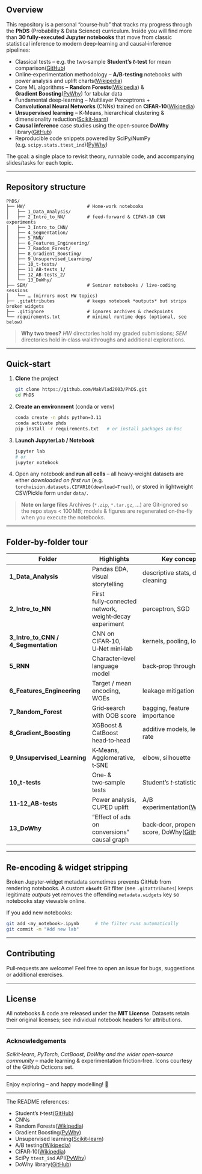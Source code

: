 ## Overview

This repository is a personal “course‑hub” that tracks my progress through the **PhDS** (Probability & Data Science) curriculum.
Inside you will find more than **30 fully‑executed Jupyter notebooks** that move from classic statistical inference to modern deep‑learning and causal‑inference pipelines:

* Classical tests – e.g. the two‑sample **Student’s *t*‑test** for mean comparison([GitHub][1])
* Online‑experimentation methodology – **A/B‑testing** notebooks with power analysis and uplift charts([Wikipedia][2])
* Core ML algorithms – **Random Forests**([Wikipedia][3]) & **Gradient Boosting**([PyWhy][4]) for tabular data
* Fundamental deep‑learning – Multilayer Perceptrons + **Convolutional Neural Networks** (CNNs) trained on **CIFAR‑10**([Wikipedia][5])
* **Unsupervised learning** – K‑Means, hierarchical clustering & dimensionality reduction([Scikit-learn][6])
* **Causal inference** case studies using the open‑source **DoWhy** library([GitHub][7])
* Reproducible code snippets powered by SciPy/NumPy (e.g. `scipy.stats.ttest_ind`)([PyWhy][8])

The goal: a single place to revisit theory, runnable code, and accompanying slides/tasks for each topic.

---

## Repository structure

```text
PhDS/
├── HW/                       # Home‑work notebooks
│   ├── 1_Data_Analysis/
│   ├── 2_Intro_to_NN/        # feed‑forward & CIFAR‑10 CNN experiments
│   ├── 3_Intro_to_CNN/
│   ├── 4_Segmentation/
│   ├── 5_RNN/
│   ├── 6_Features_Engineering/
│   ├── 7_Random_Forest/
│   ├── 8_Gradient_Boosting/
│   ├── 9_Unsupervised_Learning/
│   ├── 10_t-tests/
│   ├── 11_AB-tests_1/
│   ├── 12_AB-tests_2/
│   └── 13_DoWhy/
├── SEM/                      # Seminar notebooks / live‑coding sessions
│   └── … (mirrors most HW topics)
├── .gitattributes            # keeps notebook *outputs* but strips broken widgets
├── .gitignore                # ignores archives & checkpoints
└── requirements.txt          # minimal runtime deps (optional, see below)
```

> **Why two trees?**
> *HW* directories hold my graded submissions; *SEM* directories hold in‑class walkthroughs and additional explorations.

---

## Quick‑start

1. **Clone** the project

   ```bash
   git clone https://github.com/MakVlad2003/PhDS.git
   cd PhDS
   ```

2. **Create an environment** (conda or venv)

   ```bash
   conda create -n phds python=3.11
   conda activate phds
   pip install -r requirements.txt   # or install packages ad‑hoc
   ```

3. **Launch JupyterLab / Notebook**

   ```bash
   jupyter lab
   # or
   jupyter notebook
   ```

4. Open any notebook and **run all cells** – all heavy‑weight datasets are either
   *downloaded on first run* (e.g. `torchvision.datasets.CIFAR10(download=True)`),
   or stored in lightweight CSV/Pickle form under `data/`.

> **Note on large files**
> Archives (`*.zip`, `*.tar.gz`, …) are Git‑ignored so the repo stays < 100 MB;
> models & figures are regenerated on‑the‑fly when you execute the notebooks.

---

## Folder‑by‑folder tour

| Folder                                  | Highlights                                             | Key concepts                                    |
| --------------------------------------- | ------------------------------------------------------ | ----------------------------------------------- |
| **1\_Data\_Analysis**                   | Pandas EDA, visual storytelling                        | descriptive stats, data cleaning                |
| **2\_Intro\_to\_NN**                    | First fully‑connected network, weight‑decay experiment | perceptron, SGD                                 |
| **3\_Intro\_to\_CNN / 4\_Segmentation** | CNN on CIFAR‑10, U‑Net mini‑lab                        | kernels, pooling, IoU metric                    |
| **5\_RNN**                              | Character‑level language model                         | back‑prop through time                          |
| **6\_Features\_Engineering**            | Target / mean encoding, WOEs                           | leakage mitigation                              |
| **7\_Random\_Forest**                   | Grid‑search with OOB score                             | bagging, feature importance                     |
| **8\_Gradient\_Boosting**               | XGBoost & CatBoost head‑to‑head                        | additive models, learning rate                  |
| **9\_Unsupervised\_Learning**           | K‑Means, Agglomerative, t‑SNE                          | elbow, silhouette                               |
| **10\_t-tests**                         | One‑ & two‑sample tests                                | Student’s *t*‑statistic([GitHub][1])            |
| **11‑12\_AB-tests**                     | Power analysis, CUPED uplift                           | A/B experimentation([Wikipedia][2])             |
| **13\_DoWhy**                           | “Effect of ads on conversions” causal graph            | back‑door, propensity score, DoWhy([GitHub][7]) |

---

## Re‑encoding & widget stripping

Broken Jupyter‑widget metadata sometimes prevents GitHub from rendering notebooks.
A custom **`nbsoft`** Git filter (see `.gitattributes`) keeps legitimate *outputs* yet
removes the offending `metadata.widgets` key so notebooks stay viewable online.

If you add new notebooks:

```bash
git add <my_notebook>.ipynb      # the filter runs automatically
git commit -m "Add new lab"
```

---

## Contributing

Pull‑requests are welcome!
Feel free to open an issue for bugs, suggestions or additional exercises.

---

## License

All notebooks & code are released under the **MIT License**.
Datasets retain their original licenses; see individual notebook headers for attributions.

---

### Acknowledgements

*Scikit‑learn, PyTorch, CatBoost, DoWhy and the wider open‑source community* – made learning & experimentation friction‑free.
Icons courtesy of the GitHub Octicons set.

---

Enjoy exploring – and happy modelling! 🚀

---

<!-- CITATIONS -->

The README references:

* Student’s *t*‑test([GitHub][1])
* CNNs
* Random Forests([Wikipedia][3])
* Gradient Boosting([PyWhy][4])
* Unsupervised learning([Scikit-learn][6])
* A/B testing([Wikipedia][2])
* CIFAR‑10([Wikipedia][5])
* SciPy `ttest_ind` API([PyWhy][8])
* DoWhy library([GitHub][7])

[1]: https://github.com/MakVlad2003/PhDS/tree/main/HW "PhDS/HW at main · MakVlad2003/PhDS · GitHub"
[2]: https://en.wikipedia.org/wiki/A/B_testing "A/B testing - Wikipedia"
[3]: https://en.wikipedia.org/wiki/Student%27s_t-test "Student's t-test - Wikipedia"
[4]: https://pywhy.github.io/dowhy/latest/ "Internal Error"
[5]: https://en.wikipedia.org/wiki/CIFAR-10 "CIFAR-10 - Wikipedia"
[6]: https://scikit-learn.org/stable/modules/generated/sklearn.ensemble.RandomForestClassifier.html "Internal Error"
[7]: https://github.com/py-why/dowhy "GitHub - py-why/dowhy: DoWhy is a Python library for causal inference that supports explicit modeling and testing of causal assumptions. DoWhy is based on a unified language for causal inference, combining causal graphical models and potential outcomes frameworks."
[8]: https://pywhy.github.io/dowhy/latest/getting_started.html "Internal Error"
